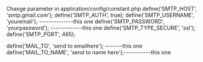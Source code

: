 Change parameter in 
application/config/constant.php
define('SMTP_HOST', 'smtp.gmail.com');
define('SMTP_AUTH', true);
define('SMTP_USERNAME', 'youremail'); --------------this one
define('SMTP_PASSWORD', 'yourpassword'); -------------this one
define('SMTP_TYPE_SECURE', 'ssl');
define('SMTP_PORT', 465);


define('MAIL_TO', 'send to emailhere'); -------this one
define('MAIL_TO_NAME', 'send to name here');-----------this one
